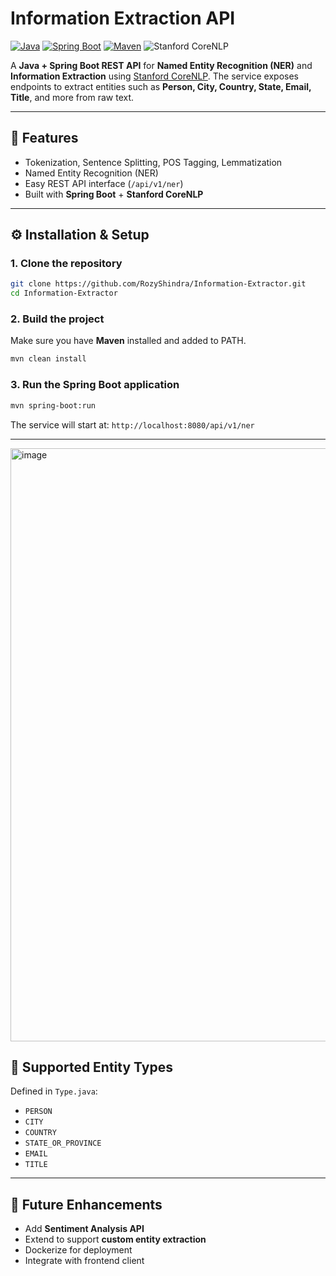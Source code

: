 

# Information Extraction API

[![Java](https://img.shields.io/badge/Java-17+-orange.svg)](https://www.oracle.com/java/)
[![Spring Boot](https://img.shields.io/badge/Spring_Boot-3.x-brightgreen.svg)](https://spring.io/projects/spring-boot)
[![Maven](https://img.shields.io/badge/Maven-3.6+-blue.svg)](https://maven.apache.org/)
![Stanford CoreNLP](https://img.shields.io/badge/Stanford_CoreNLP-4.5.10-red.svg)

A **Java + Spring Boot REST API** for **Named Entity Recognition (NER)** and **Information Extraction** using [Stanford CoreNLP](https://stanfordnlp.github.io/CoreNLP/).
The service exposes endpoints to extract entities such as **Person, City, Country, State, Email, Title**, and more from raw text.

---

## 🚀 Features

* Tokenization, Sentence Splitting, POS Tagging, Lemmatization
* Named Entity Recognition (NER)
* Easy REST API interface (`/api/v1/ner`)
* Built with **Spring Boot** + **Stanford CoreNLP**
  
---

## ⚙️ Installation & Setup

### 1. Clone the repository

```bash
git clone https://github.com/RozyShindra/Information-Extractor.git
cd Information-Extractor
```

### 2. Build the project

Make sure you have **Maven** installed and added to PATH.

```bash
mvn clean install
```

### 3. Run the Spring Boot application

```bash
mvn spring-boot:run
```

The service will start at:
`http://localhost:8080/api/v1/ner`

---
<img width="1904" height="949" alt="image" src="https://github.com/user-attachments/assets/6737fa09-69b3-4e72-b6df-c0e2c58a74f2" />


## 🧩 Supported Entity Types

Defined in `Type.java`:

* `PERSON`
* `CITY`
* `COUNTRY`
* `STATE_OR_PROVINCE`
* `EMAIL`
* `TITLE`

---

## 📖 Future Enhancements

* Add **Sentiment Analysis API**
* Extend to support **custom entity extraction**
* Dockerize for deployment
* Integrate with frontend client
